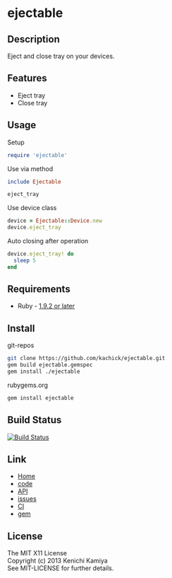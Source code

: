 ejectable
============

Description
-----------

Eject and close tray on your devices.

Features
--------

* Eject tray
* Close tray

Usage
-----

Setup

```ruby
require 'ejectable'
```

Use via method

```ruby
include Ejectable

eject_tray
```

Use device class

```ruby
device = Ejectable::Device.new
device.eject_tray
```

Auto closing after operation

```ruby
device.eject_tray! do
  sleep 5
end
```

Requirements
-------------

* Ruby - [1.9.2 or later](http://travis-ci.org/#!/kachick/ejectable)

Install
-------

git-repos

```bash
git clone https://github.com/kachick/ejectable.git
gem build ejectable.gemspec
gem install ./ejectable
```

rubygems.org

```bash
gem install ejectable
```

Build Status
-------------

[![Build Status](https://secure.travis-ci.org/kachick/ejectable.png)](http://travis-ci.org/kachick/ejectable)

Link
----

* [Home](http://kachick.github.com/ejectable)
* [code](https://github.com/kachick/ejectable)
* [API](http://kachick.github.com/ejectable/yard/frames.html)
* [issues](https://github.com/kachick/ejectable/issues)
* [CI](http://travis-ci.org/#!/kachick/ejectable)
* [gem](https://rubygems.org/gems/ejectable)

License
--------

The MIT X11 License  
Copyright (c) 2013 Kenichi Kamiya  
See MIT-LICENSE for further details.
